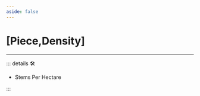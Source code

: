 ```yaml
---
aside: false
---
```

# [<labor>Piece</labor>,<via>Density</via>]

---

<!-- =================================================== -->
<!-- =================================================== -->
<!-- =================================================== -->
<!-- =================================================== -->
<!-- =================================================== -->
::: details 🛠

- Stems Per Hectare

:::
